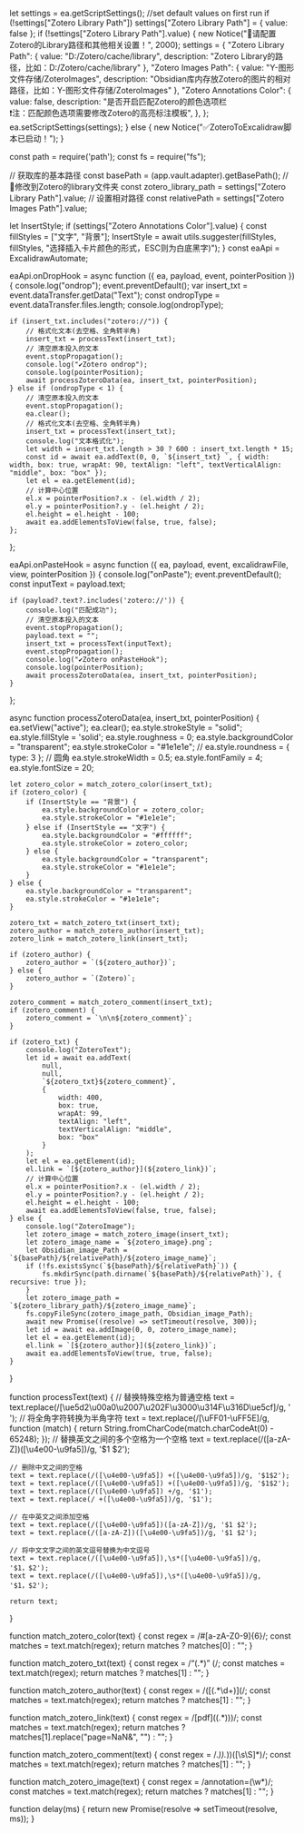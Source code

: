 let settings = ea.getScriptSettings();
//set default values on first run
if (!settings["Zotero Library Path"]) settings["Zotero Library Path"] = { value: false };
if (!settings["Zotero Library Path"].value) {
	new Notice("🔴请配置Zotero的Library路径和其他相关设置！", 2000);
	settings = {
		"Zotero Library Path": {
			value: "D:/Zotero/cache/library",
			description: "Zotero Library的路径，比如：D:/Zotero/cache/library"
		},
		"Zotero Images Path": {
			value: "Y-图形文件存储/ZoteroImages",
			description: "Obsidian库内存放Zotero的图片的相对路径，比如：Y-图形文件存储/ZoteroImages"
		},
		"Zotero Annotations Color": {
			value: false,
			description: "是否开启匹配Zotero的颜色选项栏<br>❗注：匹配颜色选项需要修改Zotero的高亮标注模板",
		},
	};
	ea.setScriptSettings(settings);
} else {
	new Notice("✅ZoteroToExcalidraw脚本已启动！");
}

const path = require('path');
const fs = require("fs");

// 获取库的基本路径
const basePath = (app.vault.adapter).getBasePath();
// 📌修改到Zotero的library文件夹
const zotero_library_path = settings["Zotero Library Path"].value;
// 设置相对路径
const relativePath = settings["Zotero Images Path"].value;

let InsertStyle;
if (settings["Zotero Annotations Color"].value) {
	const fillStyles = ["文字", "背景"];
	InsertStyle = await utils.suggester(fillStyles, fillStyles, "选择插入卡片颜色的形式，ESC则为白底黑字)");
}
const eaApi = ExcalidrawAutomate;

eaApi.onDropHook = async function ({ ea, payload, event, pointerPosition }) {
	console.log("ondrop");
	event.preventDefault();
	var insert_txt = event.dataTransfer.getData("Text");
	const ondropType = event.dataTransfer.files.length;
	console.log(ondropType);

	if (insert_txt.includes("zotero://")) {
		// 格式化文本(去空格、全角转半角)  
		insert_txt = processText(insert_txt);
		// 清空原本投入的文本
		event.stopPropagation();
		console.log("✔Zotero ondrop");
		console.log(pointerPosition);
		await processZoteroData(ea, insert_txt, pointerPosition);
	} else if (ondropType < 1) {
		// 清空原本投入的文本
		event.stopPropagation();
		ea.clear();
		// 格式化文本(去空格、全角转半角)  
		insert_txt = processText(insert_txt);
		console.log("文本格式化");
		let width = insert_txt.length > 30 ? 600 : insert_txt.length * 15;
		const id = await ea.addText(0, 0, `${insert_txt} `, { width: width, box: true, wrapAt: 90, textAlign: "left", textVerticalAlign: "middle", box: "box" });
		let el = ea.getElement(id);
		// 计算中心位置
		el.x = pointerPosition?.x - (el.width / 2);
		el.y = pointerPosition?.y - (el.height / 2);
		el.height = el.height - 100;
		await ea.addElementsToView(false, true, false);
	};
};

eaApi.onPasteHook = async function ({ ea, payload, event, excalidrawFile, view, pointerPosition }) {
	console.log("onPaste");
	event.preventDefault();
	const inputText = payload.text;

	if (payload?.text?.includes('zotero://')) {
		console.log("匹配成功");
		// 清空原本投入的文本
		event.stopPropagation();
		payload.text = "";
		insert_txt = processText(inputText);
		event.stopPropagation();
		console.log("✔Zotero onPasteHook");
		console.log(pointerPosition);
		await processZoteroData(ea, insert_txt, pointerPosition);
	}
};

async function processZoteroData(ea, insert_txt, pointerPosition) {
	ea.setView("active");
	ea.clear();
	ea.style.strokeStyle = "solid";
	ea.style.fillStyle = 'solid';
	ea.style.roughness = 0;
	ea.style.backgroundColor = "transparent";
	ea.style.strokeColor = "#1e1e1e";
	// ea.style.roundness = { type: 3 }; // 圆角
	ea.style.strokeWidth = 0.5;
	ea.style.fontFamily = 4;
	ea.style.fontSize = 20;

	let zotero_color = match_zotero_color(insert_txt);
	if (zotero_color) {
		if (InsertStyle == "背景") {
			ea.style.backgroundColor = zotero_color;
			ea.style.strokeColor = "#1e1e1e";
		} else if (InsertStyle == "文字") {
			ea.style.backgroundColor = "#ffffff";
			ea.style.strokeColor = zotero_color;
		} else {
			ea.style.backgroundColor = "transparent";
			ea.style.strokeColor = "#1e1e1e";
		}
	} else {
		ea.style.backgroundColor = "transparent";
		ea.style.strokeColor = "#1e1e1e";
	}

	zotero_txt = match_zotero_txt(insert_txt);
	zotero_author = match_zotero_author(insert_txt);
	zotero_link = match_zotero_link(insert_txt);

	if (zotero_author) {
		zotero_author = `(${zotero_author})`;
	} else {
		zotero_author = `(Zotero)`;
	}

	zotero_comment = match_zotero_comment(insert_txt);
	if (zotero_comment) {
		zotero_comment = `\n\n${zotero_comment}`;
	}

	if (zotero_txt) {
		console.log("ZoteroText");
		let id = await ea.addText(
			null,
			null,
			`${zotero_txt}${zotero_comment}`,
			{
				width: 400,
				box: true,
				wrapAt: 99,
				textAlign: "left",
				textVerticalAlign: "middle",
				box: "box"
			}
		);
		let el = ea.getElement(id);
		el.link = `[${zotero_author}](${zotero_link})`;
		// 计算中心位置
		el.x = pointerPosition?.x - (el.width / 2);
		el.y = pointerPosition?.y - (el.height / 2);
		el.height = el.height - 100;
		await ea.addElementsToView(false, true, false);
	} else {
		console.log("ZoteroImage");
		let zotero_image = match_zotero_image(insert_txt);
		let zotero_image_name = `${zotero_image}.png`;
		let Obsidian_image_Path = `${basePath}/${relativePath}/${zotero_image_name}`;
		if (!fs.existsSync(`${basePath}/${relativePath}`)) {
			fs.mkdirSync(path.dirname(`${basePath}/${relativePath}`), { recursive: true });
		}
		let zotero_image_path = `${zotero_library_path}/${zotero_image_name}`;
		fs.copyFileSync(zotero_image_path, Obsidian_image_Path);
		await new Promise((resolve) => setTimeout(resolve, 300));
		let id = await ea.addImage(0, 0, zotero_image_name);
		let el = ea.getElement(id);
		el.link = `[${zotero_author}](${zotero_link})`;
		await ea.addElementsToView(true, true, false);
	}
}

function processText(text) {
	// 替换特殊空格为普通空格
	text = text.replace(/[\ue5d2\u00a0\u2007\u202F\u3000\u314F\u316D\ue5cf]/g, ' ');
	// 将全角字符转换为半角字符
	text = text.replace(/[\uFF01-\uFF5E]/g, function (match) { return String.fromCharCode(match.charCodeAt(0) - 65248); });
	// 替换英文之间的多个空格为一个空格
	text = text.replace(/([a-zA-Z])([\u4e00-\u9fa5])/g, '$1 $2');

	// 删除中文之间的空格
	text = text.replace(/([\u4e00-\u9fa5]) +([\u4e00-\u9fa5])/g, '$1$2');
	text = text.replace(/([\u4e00-\u9fa5]) +([\u4e00-\u9fa5])/g, '$1$2');
	text = text.replace(/([\u4e00-\u9fa5]) +/g, '$1');
	text = text.replace(/ +([\u4e00-\u9fa5])/g, '$1');

	// 在中英文之间添加空格
	text = text.replace(/([\u4e00-\u9fa5])([a-zA-Z])/g, '$1 $2');
	text = text.replace(/([a-zA-Z])([\u4e00-\u9fa5])/g, '$1 $2');

	// 将中文文字之间的英文逗号替换为中文逗号
	text = text.replace(/([\u4e00-\u9fa5]),\s*([\u4e00-\u9fa5])/g, '$1，$2');
	text = text.replace(/([\u4e00-\u9fa5]),\s*([\u4e00-\u9fa5])/g, '$1，$2');

	return text;
}

function match_zotero_color(text) {
	const regex = /#[a-zA-Z0-9]{6}/;
	const matches = text.match(regex);
	return matches ? matches[0] : "";
}

function match_zotero_txt(text) {
	const regex = /“(.*)” \(/;
	const matches = text.match(regex);
	return matches ? matches[1] : "";
}

function match_zotero_author(text) {
	const regex = /\(\[(.*\d+)]\(/;
	const matches = text.match(regex);
	return matches ? matches[1] : "";
}

function match_zotero_link(text) {
	const regex = /\[pdf\]\((.*)\)\)/;
	const matches = text.match(regex);
	return matches ? matches[1].replace("page=NaN&", "") : "";
}

function match_zotero_comment(text) {
	const regex = /.*\)\).*\)\)([\s\S]*)/;
	const matches = text.match(regex);
	return matches ? matches[1] : "";
}

function match_zotero_image(text) {
	const regex = /annotation=(\w*)/;
	const matches = text.match(regex);
	return matches ? matches[1] : "";
}

function delay(ms) {
	return new Promise(resolve => setTimeout(resolve, ms));
}